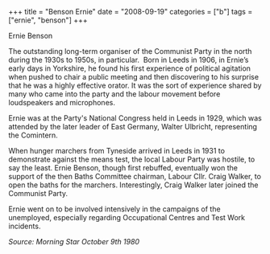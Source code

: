 +++
title = "Benson Ernie"
date = "2008-09-19"
categories = ["b"]
tags = ["ernie", "benson"]
+++

Ernie Benson

The outstanding long-term organiser of the Communist Party in the north during the 1930s to 1950s, in particular.  Born in Leeds in 1906, in Ernie’s early days in Yorkshire, he found his first experience of political agitation when pushed to chair a public meeting and then discovering to his surprise that he was a highly effective orator. It was the sort of experience shared by many who came into the party and the labour movement before loudspeakers and microphones.

Ernie was at the Party's National Congress held in Leeds in 1929, which was attended by the later leader of East Germany, Walter Ulbricht, representing the Comintern.

When hunger marchers from Tyneside arrived in Leeds in 1931 to demonstrate against the means test, the local Labour Party was hostile, to say the least. Ernie Benson, though first rebuffed, eventually won the support of the then Baths Committee chairman, Labour Cllr. Craig Walker, to open the baths for the marchers. Interestingly, Craig Walker later joined the Communist Party.

Ernie went on to be involved intensively in the campaigns of the unemployed, especially regarding Occupational Centres and Test Work incidents.

_Source: Morning Star October 9th 1980_
